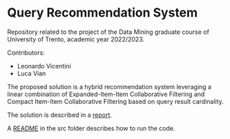 # Query Recommendation System

Repository related to the project of the Data Mining graduate course of University of Trento, academic year 2022/2023.

Contributors:
+ Leonardo Vicentini
+ Luca Vian

The proposed solution is a hybrid recommendation system leveraging a linear combination of Expanded-Item-Item Collaborative Filtering and Compact Item-Item Collaborative Filtering based on query result cardinality.

The solution is described in a [report](https://github.com/vicentinileonardo/query-recommendation-system/blob/main/report.pdf).

A [README](https://github.com/vicentinileonardo/query-recommendation-system/blob/main/src/README.txt) in the src folder describes how to run the code.
